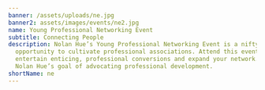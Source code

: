 ```yaml
---
banner: /assets/uploads/ne.jpg
banner2: assets/images/events/ne2.jpg
name: Young Professional Networking Event
subtitle: Connecting People
description: Nolan Hue’s Young Professional Networking Event is a nifty
  opportunity to cultivate professional associations. Attend this event to
  entertain enticing, professional conversions and expand your network. The aids
  Nolan Hue’s goal of advocating professional development.
shortName: ne
---
```

